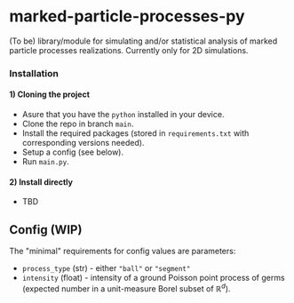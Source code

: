 # marked-particle-processes-py
(To be) library/module for simulating and/or statistical analysis of marked particle processes realizations.
Currently only for 2D simulations.

### Installation
#### 1) Cloning the project
* Asure that you have the `python` installed in your device.
* Clone the repo in branch `main`.
* Install the required packages (stored in `requirements.txt` with corresponding versions needed).
* Setup a config (see below).
* Run `main.py`.
#### 2) Install directly
* TBD

## Config (WIP)
The "minimal" requirements for config values are parameters:
* `process_type` (str) - either `"ball"` or `"segment"`
* `intensity` (float) - intensity of a ground Poisson point process of germs (expected number in a unit-measure Borel subset of $\mathbb R^d$).